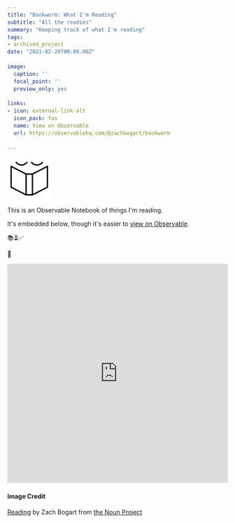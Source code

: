 ```yaml
---
title: "Bookworm: What I'm Reading"
subtitle: "All the readies"
summary: "Keeping track of what I'm reading"
tags:
- archived_project
date: "2021-02-20T00:00:00Z"

image:
  caption: ''
  focal_point: ''
  preview_only: yes

links:
- icon: external-link-alt
  icon_pack: fas
  name: View on Observable
  url: https://observablehq.com/@zachbogart/bookworm

---
```


<!-- Icon Image: Small -->
<img src="featured.png" width="100"/> 

This is an Observable Notebook of things I'm reading. 

It's embedded below, though it's easier to [view on Observable](https://observablehq.com/@zachbogart/bookworm).

📚⏳✅

📖

<iframe width="100%" height="500" frameborder="0"
  src="https://observablehq.com/embed/@zachbogart/bookworm?cell=*"></iframe> 

<!--Noun Image Credit-->
#### Image Credit
[Reading](https://thenounproject.com/search/?creator=4129988&q=book&i=3169936) by Zach Bogart from [the Noun Project](https://thenounproject.com/)